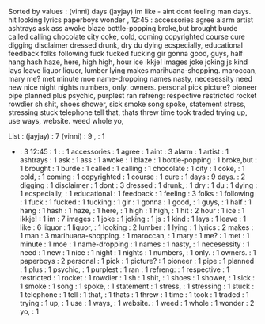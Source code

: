 Sorted by values :
(vinni) days (jayjay) im like - aint dont feeling man days. hit looking lyrics paperboys wonder , 12:45 : accessories agree alarm artist ashtrays ask ass awoke blaze bottle-popping broke,but brought burde called calling chocolate city coke, cold, coming copyrighted course cure digging disclaimer dressed drunk, dry du dying ecspecially, educational feedback folks following fuck fucked fucking gir gonna good, guys, half hang hash haze, here, high high, hour ice ikkje! images joke joking js kind lays leave liquor liquor, lumber lying makes marihuana-shopping. maroccan, mary me? met minute moe name-dropping names nasty, necesessity need new nice night nights numbers, only. owners. personal pick picture? pioneer pipe planned plus psychic, purplest ran refreng: respective restricted rocket rowdier sh shit, shoes shower, sick smoke song spoke, statement stress, stressing stuck telephone tell that, thats threw time took traded trying up, use ways, website. weed whole yo, 

List :
(jayjay) : 7
(vinni) : 9
, : 1
- : 3
12:45 : 1
: : 1
accessories : 1
agree : 1
aint : 3
alarm : 1
artist : 1
ashtrays : 1
ask : 1
ass : 1
awoke : 1
blaze : 1
bottle-popping : 1
broke,but : 1
brought : 1
burde : 1
called : 1
calling : 1
chocolate : 1
city : 1
coke, : 1
cold, : 1
coming : 1
copyrighted : 1
course : 1
cure : 1
days : 9
days. : 2
digging : 1
disclaimer : 1
dont : 3
dressed : 1
drunk, : 1
dry : 1
du : 1
dying : 1
ecspecially, : 1
educational : 1
feedback : 1
feeling : 3
folks : 1
following : 1
fuck : 1
fucked : 1
fucking : 1
gir : 1
gonna : 1
good, : 1
guys, : 1
half : 1
hang : 1
hash : 1
haze, : 1
here, : 1
high : 1
high, : 1
hit : 2
hour : 1
ice : 1
ikkje! : 1
im : 7
images : 1
joke : 1
joking : 1
js : 1
kind : 1
lays : 1
leave : 1
like : 6
liquor : 1
liquor, : 1
looking : 2
lumber : 1
lying : 1
lyrics : 2
makes : 1
man : 3
marihuana-shopping. : 1
maroccan, : 1
mary : 1
me? : 1
met : 1
minute : 1
moe : 1
name-dropping : 1
names : 1
nasty, : 1
necesessity : 1
need : 1
new : 1
nice : 1
night : 1
nights : 1
numbers, : 1
only. : 1
owners. : 1
paperboys : 2
personal : 1
pick : 1
picture? : 1
pioneer : 1
pipe : 1
planned : 1
plus : 1
psychic, : 1
purplest : 1
ran : 1
refreng: : 1
respective : 1
restricted : 1
rocket : 1
rowdier : 1
sh : 1
shit, : 1
shoes : 1
shower, : 1
sick : 1
smoke : 1
song : 1
spoke, : 1
statement : 1
stress, : 1
stressing : 1
stuck : 1
telephone : 1
tell : 1
that, : 1
thats : 1
threw : 1
time : 1
took : 1
traded : 1
trying : 1
up, : 1
use : 1
ways, : 1
website. : 1
weed : 1
whole : 1
wonder : 2
yo, : 1
